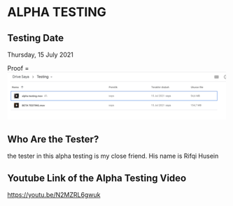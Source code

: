 # ALPHA TESTING



## Testing Date

Thursday, 15 July 2021

Proof = <img src="https://github.com/AldrichRNLD/FINALPROJECT_MOBCOMP_1313617012/blob/master/UI%20Photos/date.png" width="500">


## Who Are the Tester?

the tester in this alpha testing is my close friend. His name is Rifqi Husein


## Youtube Link of the Alpha Testing Video

https://youtu.be/N2MZRL6gwuk
